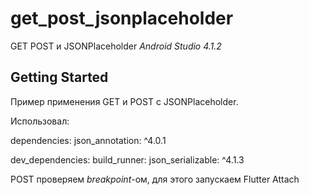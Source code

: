 # get_post_jsonplaceholder

 GET POST и JSONPlaceholder 
 *Android Studio 4.1.2*

## Getting Started

 Пример применения GET и POST с JSONPlaceholder.
 
Использовал:

 dependencies:
   json_annotation: ^4.0.1
   
 dev_dependencies:
   build_runner:
   json_serializable: ^4.1.3
   
POST проверяем *breakpoint*-ом, для этого запускаем Flutter Attach